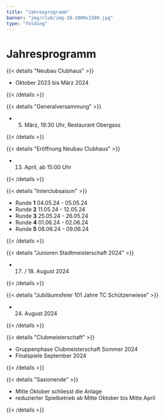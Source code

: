 ```yaml
---
title: "Jahresprogramm"
banner: "img/club/img-28-2000x1500.jpg"
type: "folding"
---
```


# Jahresprogramm

<!-- Neubau Clubhaus -->

{{< details "Neubau Clubhaus" >}}

- Oktober 2023 bis März 2024

{{< /details >}}

<!-- Generalversammlung -->

{{< details "Generalversammung" >}}

- 05. März, 19:30 Uhr, Restaurant Obergass

{{< /details >}}

<!-- Eröffnung neues Clubhaus/Saisonstart -->

{{< details "Eröffnung Neubau Clubhaus" >}}

- 13. April, ab 15:00 Uhr

{{< /details >}}

<!-- Interclub -->

{{< details "Interclubsaison" >}}

- Runde __1__ 04.05.24 - 05.05.24
- Runde __2__ 11.05.24 - 12.05.24
- Runde __3__ 25.05.24 - 26.05.24
- Runde __4__ 01.06.24 - 02.06.24
- Runde __5__ 08.06.24 - 09.06.24

{{< /details >}}

<!-- Junioren Stadtmeisterschaft -->

{{< details "Junioren Stadtmeisterschaft 2024" >}}

- 17. / 18. August 2024

{{< /details >}}


<!-- Jubiläumsfeier -->

{{< details "Jubiläumsfeier 101 Jahre TC Schützenwiese" >}}

- 24. August 2024

{{< /details >}}


<!-- Clubmeisterschaft -->

{{< details "Clubmeisterschaft" >}}

- Gruppenphase Clubmeisterschaft Sommer 2024
- Finalspiele September 2024

{{< /details >}}


<!-- Saisonende  -->

{{< details "Sasionende" >}}

- Mitte Oktober schliesst die Anlage
- reduzierter Spielbetrieb ab Mitte Oktober bis Mitte April

{{< /details >}}
